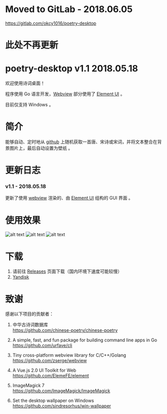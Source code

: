 # Moved to GitLab - 2018.06.05
https://gitlab.com/okcy1016/poetry-desktop

# 此处不再更新
# poetry-desktop v1.1 2018.05.18

欢迎使用诗词桌面！

程序使用 Go 语言开发，[Webview][6] 部分使用了 [Element UI][7] 。 

目前仅支持 Windows 。

# 简介
能够自动、定时地从 [github][1] 上随机获取一首唐、宋诗或宋词，并将文本整合在背景图片上，最后自动设置为壁纸 。

# 更新日志
### v1.1 - 2018.05.18
更新了使用 [webview][6] 渲染的、由 [Element UI][7] 组构的 GUI 界面 。

# 使用效果
![alt text][3]
![alt text][4]
![alt text][5]

# 下载
1. 请前往 [Releases][0] 页面下载（国内环境下速度可能较慢）
2. [Yandisk][2]



# 致谢
感谢以下项目的贡献者：

1. 中华古诗词数据库  
https://github.com/chinese-poetry/chinese-poetry

2. A simple, fast, and fun package for building command line apps in Go  
https://github.com/urfave/cli

3. Tiny cross-platform webview library for C/C++/Golang  
https://github.com/zserge/webview

4. A Vue.js 2.0 UI Toolkit for Web  
https://github.com/ElemeFE/element

5. ImageMagick 7  
https://github.com/ImageMagick/ImageMagick

6. Set the desktop wallpaper on Windows  
https://github.com/sindresorhus/win-wallpaper



[0]: https://github.com/okcy1016/poetry-desktop/releases
[1]: https://github.com/chinese-poetry/chinese-poetry
[2]: https://yadi.sk/d/RUOf2iUF3WTFJM
[3]: https://github.com/okcy1016/poetry-desktop/raw/master/tmp/Screenshot%20from%202018-05-18%2016-50-37.png
[4]: https://github.com/okcy1016/poetry-desktop/raw/master/tmp/show_case_0.png
[5]: https://github.com/okcy1016/poetry-desktop/raw/master/tmp/show_case_1.png
[6]: https://github.com/zserge/webview
[7]: https://github.com/ElemeFE/element

